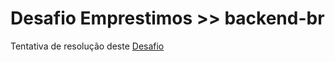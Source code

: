 # Desafio Emprestimos >> backend-br

Tentativa de resolução deste [Desafio](https://github.com/backend-br/desafios/blob/master/loans/PROBLEM.md)